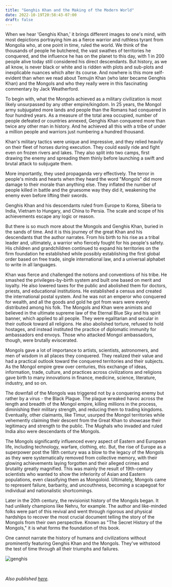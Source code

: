 ```yaml
---
title: "Genghis Khan and the Making of the Modern World"
date: 2022-10-19T20:58:43-07:00
draft: false
---
```


When we hear 'Genghis Khan,' it brings different images to one's mind, with most depictions portraying him as a fierce warrior and ruthless tyrant from Mongolia who, at one point in time, ruled the world. We think of the thousands of people he butchered, the vast swathes of territories he conquered, and the influence he has on the planet to this day, with 1 in 200 people alive today still considered his direct descendants. But history, as we all know, is never black or white and is ridden with plots and sub-plots and inexplicable nuances which alter its course. And nowhere is this more self-evident than when we read about Temujin Khan (who later became Genghis Khan) and the Mongols and who they really were in this fascinating commentary by Jack Weatherford.

To begin with, what the Mongols achieved as a military civilization is most likely unsurpassed by any other empire/kingdom. In 25 years, the Mongol army subjugated more lands and people than the Romans had conquered in four hundred years. As a measure of the total area occupied, number of people defeated or countries annexed, Genghis Khan conquered more than twice any other man in history. And he achieved all this with a tribe of under a million people and warriors just numbering a hundred thousand. 

Khan's military tactics were unique and impressive, and they relied heavily on their fleet of horses during execution. They could easily ride and fight even on frozen rivers and lakes. They also split into two camps, first drawing the enemy and spreading them thinly before launching a swift and brutal attack to subjugate them.

More importantly, they used propaganda very effectively. The terror in people's minds and hearts when they heard the word "Mongols" did more damage to their morale than anything else. They inflated the number of people killed in battle and the gruesome way they did it, weakening the enemy even before lifting their swords.

Genghis Khan and his descendants ruled from Europe to Korea, Siberia to India, Vietnam to Hungary, and China to Persia. The scale and scope of his achievements escape any logic or reason. 

But there is so much more about the Mongols and Genghis Khan, buried in the sands of time. And it is this journey of the great Khan and his descendants that the author narrates. From his birth to his rise as a tribal leader and, ultimately, a warrior who fiercely fought for his people's safety. His children and grandchildren continued to expand his territories on the firm foundation he established while possibly establishing the first global order based on free trade, single international law, and a universal alphabet to write in all languages.

Khan was fierce and challenged the notions and conventions of his tribe. He smashed the privileges-by-birth system and built one based on merit and loyalty. He also lowered taxes for the public and abolished them for doctors, priests, and educational institutions. He established a census and created the international postal system. And he was not an emperor who conquered for wealth, and all the goods and gold he got from wars were evenly distributed among his folk. The Mongols and Khan were animists and believed in the ultimate supreme law of the Eternal Blue Sky and his spirit banner, which applied to all people. They were egalitarian and secular in their outlook toward all religions. He also abolished torture, refused to hold hostages, and instead instituted the practice of diplomatic immunity for ambassadors end envoys. Those who attacked Mongol ambassadors, though, were brutally eviscerated.

Mongols gave a lot of importance to artists, scientists, astronomers, and men of wisdom in all places they conquered. They realized their value and had a practical outlook toward the conquered territories and their subjects. As the Mongol empire grew over centuries, this exchange of ideas, information, trade, culture, and practices across civilizations and religions gave birth to many innovations in finance, medicine, science, literature, industry, and so on.

The downfall of the Mongols was triggered not by a conquering enemy but rather by a virus - the Black Plague. The plague wreaked havoc across the length and breadth of the Mongol empire, killing millions in the process, diminishing their military strength, and reducing them to trading kingdoms. Eventually, other claimants, like Timur, usurped the Mongol territories while vehemently claiming their descent from the Great Khan to showcase their legitimacy and strength to the public. The Mughals who invaded and ruled India also were descendants of the Mongols.

The Mongols significantly influenced every aspect of Eastern and European life, including technology, warfare, clothing, etc. But, the rise of Europe as a superpower post the 18th century was a blow to the legacy of the Mongols as they were systematically removed from collective memory, with their glowing achievements laying forgotten and their alleged crimes and brutality greatly magnified. This was mainly the result of 19th-century scientists who wanted to show the inferiority of Asian and Eastern populations, even classifying them as Mongoloid. Ultimately, Mongols came to represent failure, barbarity, and uncouthness, becoming a scapegoat for individual and nationalistic shortcomings. 

Later in the 20th century, the revisionist history of the Mongols began. It had unlikely champions like Nehru, for example. The author and like-minded folks were part of this revival and went through rigorous and physical hardships to recover the most crucial document telling the story of the Mongols from their own perspective. Known as "The Secret History of the Mongols," it is what forms the foundation of this book.

One cannot narrate the history of humans and civilizations without prominently featuring Genghis Khan and the Mongols. They've withstood the test of time through all their triumphs and failures. 


![genghis](/genghis_khan.jpg)

&nbsp;&nbsp;

*Also published [here](https://www.goodreads.com/review/show/1858472036).*